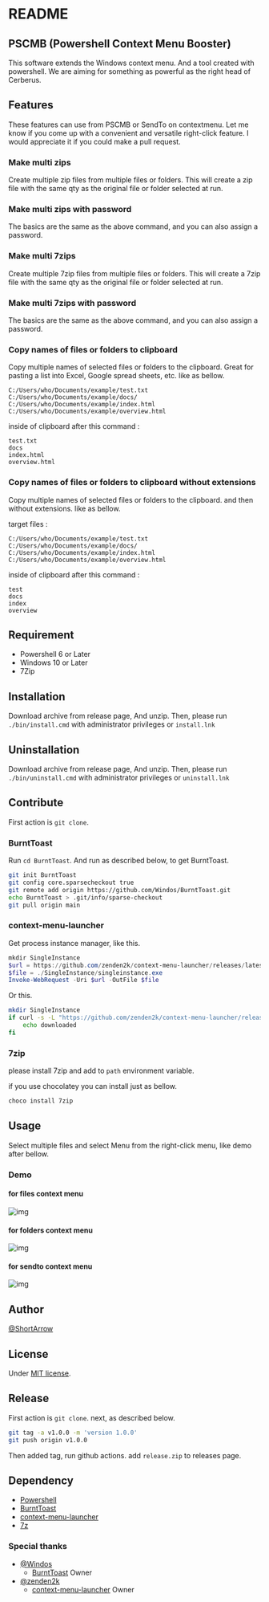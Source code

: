 # README

## **PSCMB** (Powershell Context Menu Booster)

This software extends the Windows context menu. And a tool created with powershell. We are aiming for something as powerful as the right head of Cerberus.

## **Features**

These features can use from PSCMB or SendTo on contextmenu.
Let me know if you come up with a convenient and versatile right-click feature. I would appreciate it if you could make a pull request.

### **Make multi zips**

Create multiple zip files from multiple files or folders. This will create a zip file with the same qty as the original file or folder selected at run.

### **Make multi zips with password**

The basics are the same as the above command, and you can also assign a password.

### **Make multi 7zips**

Create multiple 7zip files from multiple files or folders. This will create a 7zip file with the same qty as the original file or folder selected at run.

### **Make multi 7zips with password**

The basics are the same as the above command, and you can also assign a password.

### **Copy names of files or folders to clipboard**

Copy multiple names of selected files or folders to the clipboard. Great for pasting a list into Excel, Google spread sheets, etc. like as bellow.

```
C:/Users/who/Documents/example/test.txt
C:/Users/who/Documents/example/docs/
C:/Users/who/Documents/example/index.html
C:/Users/who/Documents/example/overview.html
```

inside of clipboard after this command :

```
test.txt
docs
index.html
overview.html
```

### **Copy names of files or folders to clipboard without extensions**

Copy multiple names of selected files or folders to the clipboard. and then without extensions. like as bellow.

target files :

```
C:/Users/who/Documents/example/test.txt
C:/Users/who/Documents/example/docs/
C:/Users/who/Documents/example/index.html
C:/Users/who/Documents/example/overview.html
```

inside of clipboard after this command :

```
test
docs
index
overview
```

## **Requirement**

* Powershell 6 or Later
* Windows 10 or Later
* 7Zip

## **Installation**

Download archive from release page, And unzip.
Then, please run `./bin/install.cmd` with administrator privileges or `install.lnk`

## **Uninstallation**

Download archive from release page, And unzip.
Then, please run `./bin/uninstall.cmd` with administrator privileges or `uninstall.lnk`

## **Contribute**

First action is `git clone`.

### **BurntToast**

Run `cd BurntToast`.
And run as described below, to get BurntToast.

```bash
git init BurntToast
git config core.sparsecheckout true
git remote add origin https://github.com/Windos/BurntToast.git
echo BurntToast > .git/info/sparse-checkout
git pull origin main 
```

### **context-menu-launcher**

Get process instance manager, like this.

```powershell
mkdir SingleInstance
$url = https://github.com/zenden2k/context-menu-launcher/releases/latest/download/singleinstance.exe
$file = ./SingleInstance/singleinstance.exe
Invoke-WebRequest -Uri $url -OutFile $file
```

Or this.

```bash
mkdir SingleInstance
if curl -s -L "https://github.com/zenden2k/context-menu-launcher/releases/latest/download/singleinstance.exe" -o "./SingleInstance/singleinstance.exe"; then
    echo downloaded
fi
```

### **7zip**

please install 7zip and add to `path` environment variable.

if you use chocolatey you can install just as bellow.

```powershell
choco install 7zip
```

## **Usage**

Select multiple files and select Menu from the right-click menu, like demo after bellow.

### **Demo**

#### for files context menu

![img](img\demo_forfiles.png)

#### for folders context menu

![img](img\demo_forfolders.png)

#### for sendto context menu

![img](img\demo_sendto.png)

## **Author**

[@ShortArrow](https://github.com/ShortArrow)

## **License**

Under [MIT license](https://en.wikipedia.org/wiki/MIT_License).

## **Release**

First action is `git clone`. next, as described below.

```bash
git tag -a v1.0.0 -m 'version 1.0.0'
git push origin v1.0.0
```

Then added tag, run github actions. add `release.zip` to releases page.

## **Dependency**

- [Powershell](https://github.com/PowerShell/PowerShell)
- [BurntToast](https://github.com/Windos/BurntToast)
- [context-menu-launcher](https://github.com/zenden2k/context-menu-launcher)
- [7z](https://sourceforge.net/projects/sevenzip/files/7-Zip/)

### **Special thanks**

- [@Windos](https://github.com/Windos)
    - [BurntToast](https://github.com/Windos/BurntToast) Owner
- [@zenden2k](https://github.com/zenden2k)
    - [context-menu-launcher](https://github.com/zenden2k/context-menu-launcher) Owner
